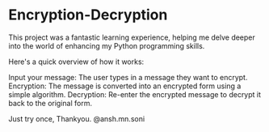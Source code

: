 # Encryption-Decryption

This project was a fantastic learning experience, helping me delve deeper into the world of enhancing my Python programming skills.

Here's a quick overview of how it works:

Input your message: The user types in a message they want to encrypt.
Encryption: The message is converted into an encrypted form using a simple algorithm.
Decryption: Re-enter the encrypted message to decrypt it back to the original form.

Just try once,
Thankyou.
@ansh.mn.soni
